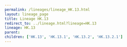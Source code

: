 ```yaml
---
permalink: /lineages/lineage_HK.13.html
layout: lineage_page
title: Lineage HK.13
redirect_to: ../lineage.html?lineage=HK.13
lineage: HK.13
parent: 
children: ['HK.13', 'HK.13.1', 'HK.13.2', 'HK.13.2.1']
---
```

